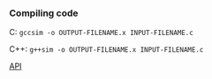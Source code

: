 ### Compiling code

C: `gccsim -o OUTPUT-FILENAME.x INPUT-FILENAME.c`

C++: `g++sim -o OUTPUT-FILENAME.x INPUT-FILENAME.c`

[API](https://robotics.ee.uwa.edu.au/eyebot/Robios7.html)